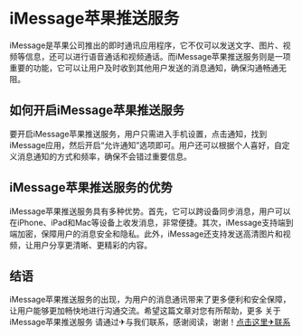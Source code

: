 # iMessage苹果推送服务

iMessage是苹果公司推出的即时通讯应用程序，它不仅可以发送文字、图片、视频等信息，还可以进行语音通话和视频通话。而iMessage苹果推送服务则是一项重要的功能，它可以让用户及时收到其他用户发送的消息通知，确保沟通畅通无阻。

## 如何开启iMessage苹果推送服务

要开启iMessage苹果推送服务，用户只需进入手机设置，点击通知，找到iMessage应用，然后开启“允许通知”选项即可。用户还可以根据个人喜好，自定义消息通知的方式和频率，确保不会错过重要信息。

## iMessage苹果推送服务的优势

iMessage苹果推送服务具有多种优势。首先，它可以跨设备同步消息，用户可以在iPhone、iPad和Mac等设备上收发消息，非常便捷。其次，iMessage支持端到端加密，保障用户的消息安全和隐私。此外，iMessage还支持发送高清图片和视频，让用户分享更清晰、更精彩的内容。

## 结语

iMessage苹果推送服务的出现，为用户的消息通讯带来了更多便利和安全保障，让用户能够更加畅快地进行沟通交流。希望这篇文章对您有所帮助，更多 关于iMessage苹果推送服务 请通过✈与我们联系，感谢阅读，谢谢！[点击这里✈联系](https://t.me/LM999bot)